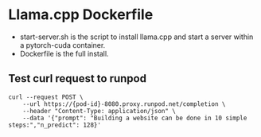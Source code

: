 # Llama.cpp Dockerfile

- start-server.sh is the script to install llama.cpp and start a server within a pytorch-cuda container.
- Dockerfile is the full install.

## Test curl request to runpod
```
curl --request POST \
    --url https://{pod-id}-8080.proxy.runpod.net/completion \
    --header "Content-Type: application/json" \
    --data '{"prompt": "Building a website can be done in 10 simple steps:","n_predict": 128}'
```